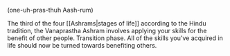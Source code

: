(one-uh-pras-thuh Aash-rum)

The third of the four [[Ashrams|stages of life]] according to the Hindu tradition, the Vanaprastha Ashram involves applying your skills for the benefit of other people. Transition phase. All of the skills you've acquired in life should now be turned towards benefiting others.